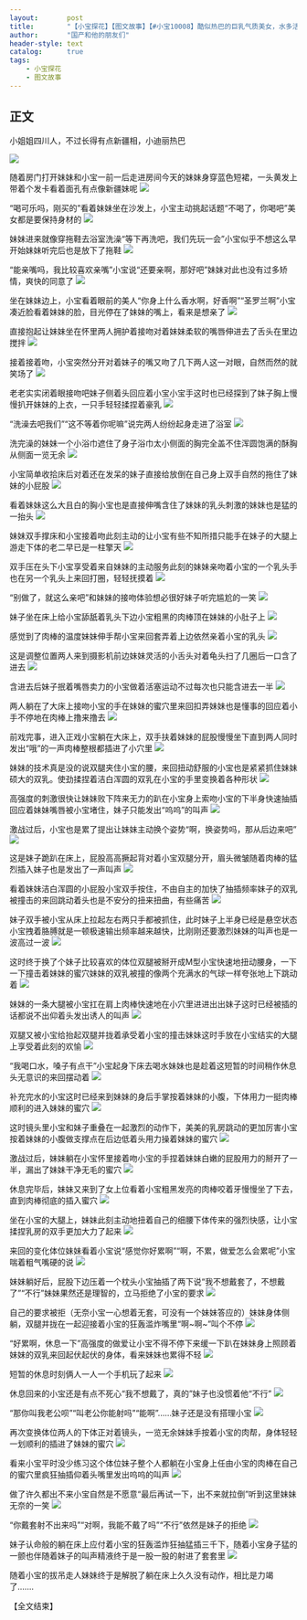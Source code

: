 ```yaml
---
layout:       post
title:        "【小宝探花】【图文故事】【#小宝10008】酷似热巴的巨乳气质美女，水多活好不缠人"
author:       "国产和他的朋友们"
header-style: text
catalog:      true
tags:
    - 小宝探花
    - 图文故事
---
```


## 正文

小姐姐四川人，不过长得有点新疆相，小迪丽热巴

![](https://pj.oz0ays.app/tupian/forum/202408/18/164546pyziy3384yy2de3d.gif)

随着房门打开妹妹和小宝一前一后走进房间今天的妹妹身穿蓝色短裙，一头黄发上带着个发卡看着面孔有点像新疆妹呢
![](https://pj.oz0ays.app/tupian/forum/202408/18/164551o72eqdc1c72d31ez.gif)

“喝可乐吗，刚买的”看着妹妹坐在沙发上，小宝主动挑起话题“不喝了，你喝吧”美女都是要保持身材的
![](https://pj.oz0ays.app/tupian/forum/202408/18/164556mdw8zqqd0gi8mxt8.gif)

妹妹进来就像穿拖鞋去浴室洗澡“等下再洗吧，我们先玩一会”小宝似乎不想这么早开始妹妹听完后也是放下了拖鞋
![](https://pj.oz0ays.app/tupian/forum/202408/18/164602pq3373yn6qtvay36.gif)

“能亲嘴吗，我比较喜欢亲嘴”小宝说“还要亲啊，那好吧”妹妹对此也没有过多矫情，爽快的同意了
![](https://pj.oz0ays.app/tupian/forum/202408/18/164609z9i58b9xkqrskqfs.gif)

坐在妹妹边上，小宝看着眼前的美人“你身上什么香水啊，好香啊”“圣罗兰啊”小宝凑近脸看着妹妹的脸，目光停在了妹妹的嘴上，看来是想亲了
![](https://pj.oz0ays.app/tupian/forum/202408/18/164615ajm0fj6bm996lmpc.gif)

直接抱起让妹妹坐在怀里两人拥护着接吻对着妹妹柔软的嘴唇伸进去了舌头在里边搅拌
![](https://pj.oz0ays.app/tupian/forum/202408/18/164622dsrjajsbs9mrbssp.gif)

接着接着吻，小宝突然分开对着妹子的嘴又吻了几下两人这一对眼，自然而然的就笑场了
![](https://pj.oz0ays.app/tupian/forum/202408/18/164629ucnh6lnv66hzi6ml.gif)

老老实实闭着眼接吻吧妹子侧着头回应着小宝小宝手这时也已经探到了妹子胸上慢慢扒开妹妹的上衣，一只手轻轻揉捏着豪乳
![](https://pj.oz0ays.app/tupian/forum/202408/18/164653b375ute1xz5jrqnq.gif)

“洗澡去吧我们”“这不等着你呢嘛”说完两人纷纷起身走进了浴室
![](https://pj.oz0ays.app/tupian/forum/202408/18/164657pbghv1kvs44c16sr.gif)

洗完澡的妹妹一个小浴巾遮住了身子浴巾太小侧面的胸完全盖不住浑圆饱满的酥胸从侧面一览无余
![](https://pj.oz0ays.app/tupian/forum/202408/18/164703x8ggm7llrgtls0ss.gif)

小宝简单收拾床后对着还在发呆的妹子直接给放倒在自己身上双手自然的拖住了妹妹的小屁股
![](https://pj.oz0ays.app/tupian/forum/202408/18/164709l6k6nfkfh4btw631.gif)

看着妹妹这么大且白的胸小宝也是直接伸嘴含住了妹妹的乳头刺激的妹妹也是猛的一抬头
![](https://pj.oz0ays.app/tupian/forum/202408/18/164714nwp8cw51ixmzf8c7.gif)

妹妹双手撑床和小宝接着吻此刻主动的让小宝有些不知所措只能手在妹子的大腿上游走下体的老二早已是一柱擎天
![](https://pj.oz0ays.app/tupian/forum/202408/18/164719e6ct6niftnrnfggn.gif)

双手压在头下小宝享受着来自妹妹的主动服务此刻的妹妹亲吻着小宝的一个乳头手也在另一个乳头上来回打圈，轻轻抚摸着
![](https://pj.oz0ays.app/tupian/forum/202408/18/164726o28f6z8bbyp4k8zg.gif)

“别做了，就这么亲吧”和妹妹的接吻体验想必很好妹子听完尴尬的一笑
![](https://pj.oz0ays.app/tupian/forum/202408/18/164730zys7s34spsslzlzi.gif)

妹子坐在床上给小宝舔舐着乳头下边小宝粗黑的肉棒顶在妹妹的小肚子上
![](https://pj.oz0ays.app/tupian/forum/202408/18/164737pldofmzfrdcbfxqc.gif)

感觉到了肉棒的温度妹妹伸手帮小宝来回套弄着上边依然亲着小宝的乳头
![](https://pj.oz0ays.app/tupian/forum/202408/18/164745j12qeiv2as1n10se.gif)

这是调整位置两人来到摄影机前边妹妹灵活的小舌头对着龟头扫了几圈后一口含了进去
![](https://pj.oz0ays.app/tupian/forum/202408/18/164750gsrkiveeznjjjknn.gif)

含进去后妹子抿着嘴唇卖力的小宝做着活塞运动不过每次也只能含进去一半
![](https://pj.oz0ays.app/tupian/forum/202408/18/164757xd66wvxsvssloxvy.gif)

两人躺在了大床上接吻小宝的手在妹妹的蜜穴里来回扣弄妹妹也是懂事的回应着小手不停地在肉棒上撸来撸去
![](https://pj.oz0ays.app/tupian/forum/202408/18/164804dfo9ms3q8m528gs3.gif)

前戏完事，进入正戏小宝躺在大床上，双手扶着妹妹的屁股慢慢坐下直到两人同时发出“哦”的一声肉棒整根都插进了小穴里
![](https://pj.oz0ays.app/tupian/forum/202408/18/164810km7je11fz6j6ck86.gif)

妹妹的技术真是没的说双腿夹住小宝的腰，来回扭动舒服的小宝也是紧紧抓住妹妹硕大的双乳。使劲揉捏着洁白浑圆的双乳在小宝的手里变换着各种形状
![](https://pj.oz0ays.app/tupian/forum/202408/18/164815yjgmao4boa0gwb0d.gif)

高强度的刺激很快让妹妹败下阵来无力的趴在小宝身上索吻小宝的下半身快速抽插回应着妹妹嘴唇被小宝堵住，妹子只能发出“呜呜”的叫声
![](https://pj.oz0ays.app/tupian/forum/202408/18/164820eaxuuuxxxux3zuux.gif)

激战过后，小宝也是累了提出让妹妹主动换个姿势“啊，换姿势吗，那从后边来吧”
![](https://pj.oz0ays.app/tupian/forum/202408/18/164838jzai6rh7hmzirxyp.gif)

这是妹子跪趴在床上，屁股高高撅起背对着小宝双腿分开，眉头微皱随着肉棒的猛烈插入妹子也是发出了一声叫声
![](https://pj.oz0ays.app/tupian/forum/202408/18/164847bo9ssgir49zz9a4k.gif)

看着妹妹洁白浑圆的小屁股小宝双手按住，不由自主的加快了抽插频率妹子的双乳被撞击的来回跳动着头也是不安分的扭来扭曲，有些痛苦
![](https://pj.oz0ays.app/tupian/forum/202408/18/164853fbs7lslxnlclicln.gif)

妹子双手被小宝从床上拉起左右两只手都被抓住，此时妹子上半身已经是悬空状态小宝拽着胳膊就是一顿极速输出频率越来越快，比刚刚还要激烈妹妹的叫声也是一波高过一波
![](https://pj.oz0ays.app/tupian/forum/202408/18/164859by3k9xkkuk3f2ltz.gif)

这时终于换了个妹子比较喜欢的体位双腿被掰开成M型小宝快速地扭动腰身，一下一下撞击着妹妹的蜜穴妹妹的双乳被撞的像两个充满水的气球一样夸张地上下跳动着
![](https://pj.oz0ays.app/tupian/forum/202408/18/164904n47xt4itziuxntun.gif)

妹妹的一条大腿被小宝扛在肩上肉棒快速地在小穴里进进出出妹子这时已经被插的话都说不出仰着头发出诱人的叫声
![](https://pj.oz0ays.app/tupian/forum/202408/18/164911xh3qqptppha6ad7h.gif)

双腿又被小宝给抬起双腿并拢着承受着小宝的撞击妹妹这时手放在小宝结实的大腿上享受着此刻的欢愉
![](https://pj.oz0ays.app/tupian/forum/202408/18/164920oqd89u96crhv6zku.gif)

“我喝口水，嗓子有点干”小宝起身下床去喝水妹妹也是趁着这短暂的时间稍作休息头无意识的来回摆动着
![](https://pj.oz0ays.app/tupian/forum/202408/18/164928l05edhoqd5t56dlt.gif)

补充完水的小宝这时已经来到妹妹的身后手掌按着妹妹的小腹，下体用力一挺肉棒顺利的进入妹妹的蜜穴
![](https://pj.oz0ays.app/tupian/forum/202408/18/164931xanap1x2rlnl28n4.gif)

这时镜头里小宝和妹子重叠在一起激烈的动作下，美美的乳房跳动的更加厉害小宝按着妹妹的小腹做支撑点在后边低着头用力操着妹妹的蜜穴
![](https://pj.oz0ays.app/tupian/forum/202408/18/164936agz0myz5lmrwym4r.gif)

激战过后，妹妹躺在小宝怀里接着吻小宝的手捏着妹妹白嫩的屁股用力的掰开了一半，漏出了妹妹干净无毛的蜜穴
![](https://pj.oz0ays.app/tupian/forum/202408/18/164941ht1d2zgcgxkxclxq.gif)

休息完毕后，妹妹又来到了女上位看着小宝粗黑发亮的肉棒咬着牙慢慢坐了下去，直到肉棒彻底的插入蜜穴
![](https://pj.oz0ays.app/tupian/forum/202408/18/164946sor4qr1q74ggw4qo.gif)

坐在小宝的大腿上，妹妹此刻主动地扭着自己的细腰下体传来的强烈快感，让小宝揉捏乳房的双手更加大力了起来
![](https://pj.oz0ays.app/tupian/forum/202408/18/164954tdd7flwic62x7cm3.gif)

来回的变化体位妹妹看着小宝说“感觉你好累啊”“啊，不累，做爱怎么会累呢”小宝喘着粗气嘴硬的说
![](https://pj.oz0ays.app/tupian/forum/202408/18/165001p8zjwjq6z0fzqzt8.gif)

妹妹躺好后，屁股下边压着一个枕头小宝抽插了两下说“我不想戴套了，不想戴了”“不行”妹妹果然还是理智的，立马拒绝了小宝的要求
![](https://pj.oz0ays.app/tupian/forum/202408/18/165007t0xi80awtj0cxt0z.gif)

自己的要求被拒（无奈小宝一心想着无套，可没有一个妹妹答应的）妹妹身体侧躺，双腿并拢在一起迎接着小宝的狂轰滥炸嘴里“啊~啊~”叫个不停
![](https://pj.oz0ays.app/tupian/forum/202408/18/165009wd0dveletpte3bsn.gif)

“好累啊，休息一下”高强度的做爱让小宝不得不停下来缓一下趴在妹妹身上照顾着妹妹的双乳来回起伏起伏的身体，看来妹妹也累得不轻
![](https://pj.oz0ays.app/tupian/forum/202408/18/165014vum55zanuuugeuuu.gif)

短暂的休息时刻俩人一人一个手机玩了起来
![](https://pj.oz0ays.app/tupian/forum/202408/18/165019d8wyn8ilachchygg.gif)

休息回来的小宝还是有点不死心“我不想戴了，真的”妹子也没惯着他“不行”
![](https://pj.oz0ays.app/tupian/forum/202408/18/165025hmrirvl9j4i49ni5.gif)

“那你叫我老公呗”“叫老公你能射吗”“能啊”......妹子还是没有搭理小宝
![](https://pj.oz0ays.app/tupian/forum/202408/18/165033mdnl7so03333tyty.gif)

再次变换体位两人的下体正对着镜头，一览无余妹妹手按着小宝的肉帮，身体轻轻一划顺利的插进了妹妹的蜜穴
![](https://pj.oz0ays.app/tupian/forum/202408/18/165039k08tpwx4d4kze28g.gif)

看来小宝平时没少练习这个体位妹子整个人都躺在小宝身上任由小宝的肉棒在自己的蜜穴里疯狂抽插仰着头嘴里发出呜呜的叫声
![](https://pj.oz0ays.app/tupian/forum/202408/18/165043h7epxb0xifohd7ef.gif)

做了许久都出不来小宝自然是不愿意“最后再试一下，出不来就拉倒”听到这里妹妹无奈的一笑
![](https://pj.oz0ays.app/tupian/forum/202408/18/165048ox24d4wxtjq3dt7w.gif)

“你戴套射不出来吗”“对啊，我能不戴了吗”“不行”依然是妹子的拒绝
![](https://pj.oz0ays.app/tupian/forum/202408/18/165107r52frlp2plf01fwn.gif)

妹子认命般的躺在床上应付着小宝的狂轰滥炸狂抽猛插三千下，随着小宝身子猛的一颤也伴随着妹子的叫声精液终于是一股一股的射进了套套里
![](https://pj.oz0ays.app/tupian/forum/202408/18/165111a7xmjxhh8la0l0xa.gif)

随着小宝的拔吊走人妹妹终于是解脱了躺在床上久久没有动作，相比是力竭了.......

【全文结束】